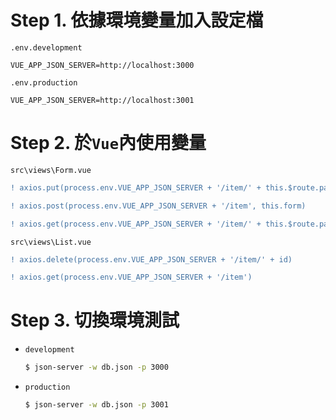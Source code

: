 # Step 1. 依據環境變量加入設定檔

`.env.development`

```properties
VUE_APP_JSON_SERVER=http://localhost:3000
```

`.env.production`

```properties
VUE_APP_JSON_SERVER=http://localhost:3001
```

# Step 2. 於`Vue`內使用變量

`src\views\Form.vue`

```diff
! axios.put(process.env.VUE_APP_JSON_SERVER + '/item/' + this.$route.params.id, {
```

```diff
! axios.post(process.env.VUE_APP_JSON_SERVER + '/item', this.form)
```

```diff
! axios.get(process.env.VUE_APP_JSON_SERVER + '/item/' + this.$route.params.id)
```

`src\views\List.vue`

```diff
! axios.delete(process.env.VUE_APP_JSON_SERVER + '/item/' + id)
```

```diff
! axios.get(process.env.VUE_APP_JSON_SERVER + '/item')
```

# Step 3. 切換環境測試

* `development`

    ```bash
    $ json-server -w db.json -p 3000
    ```

* `production`

    ```bash
    $ json-server -w db.json -p 3001
    ```